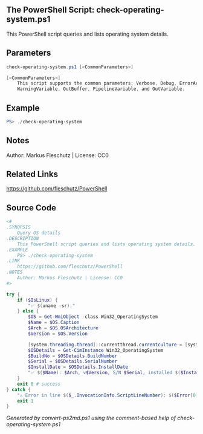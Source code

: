 ## The PowerShell Script: check-operating-system.ps1

This PowerShell script queries and lists operating system details.

## Parameters
```powershell
check-operating-system.ps1 [<CommonParameters>]

[<CommonParameters>]
    This script supports the common parameters: Verbose, Debug, ErrorAction, ErrorVariable, WarningAction, 
    WarningVariable, OutBuffer, PipelineVariable, and OutVariable.
```

## Example
```powershell
PS> ./check-operating-system

```

## Notes
Author: Markus Fleschutz | License: CC0

## Related Links
https://github.com/fleschutz/PowerShell

## Source Code
```powershell
<#
.SYNOPSIS
	Query OS details
.DESCRIPTION
	This PowerShell script queries and lists operating system details.
.EXAMPLE
	PS> ./check-operating-system
.LINK
	https://github.com/fleschutz/PowerShell
.NOTES
	Author: Markus Fleschutz | License: CC0
#>

try {
	if ($IsLinux) {
		"✅ $(uname -sr)."
	} else {
		$OS = Get-WmiObject -class Win32_OperatingSystem
		$Name = $OS.Caption
		$Arch = $OS.OSArchitecture
		$Version = $OS.Version

		[system.threading.thread]::currentthread.currentculture = [system.globalization.cultureinfo]"en-US"
		$OSDetails = Get-CimInstance Win32_OperatingSystem
		$BuildNo = $OSDetails.BuildNumber
		$Serial = $OSDetails.SerialNumber
		$InstallDate = $OSDetails.InstallDate
		"✅ $($Name): $Arch, v$Version, S/N $Serial, installed $($InstallDate.ToShortDateString())"
	} 
	exit 0 # success
} catch {
	"⚠️ Error in line $($_.InvocationInfo.ScriptLineNumber): $($Error[0])"
	exit 1
}
```

*Generated by convert-ps2md.ps1 using the comment-based help of check-operating-system.ps1*
